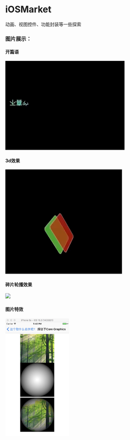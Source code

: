 # iOSMarket
动画、视图控件、功能封装等一些探索

<h3>图片展示：</h3>

<p>
<h4>开篇语</h4>
<img src='./images/开篇语.gif'></img>
</p>

<p>
<h4>3d效果</h4>
<img src='./images/3d效果.gif'></img>
</p>

<p>
<h4>碎片轮播效果</h4>
<img src='./images/碎片轮播效果.gif'></img>
</p>

<p>
<h4>图片特效</h4>
<img src='./images/图片特效.png' width = 200></img>
</p>
